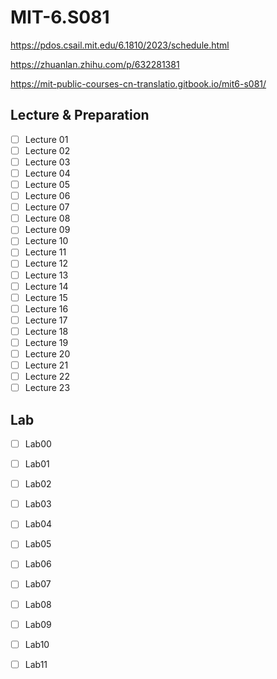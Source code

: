 # MIT-6.S081

https://pdos.csail.mit.edu/6.1810/2023/schedule.html

https://zhuanlan.zhihu.com/p/632281381

https://mit-public-courses-cn-translatio.gitbook.io/mit6-s081/


## Lecture & Preparation

- [ ] Lecture 01 
- [ ] Lecture 02
- [ ] Lecture 03
- [ ] Lecture 04
- [ ] Lecture 05
- [ ] Lecture 06
- [ ] Lecture 07
- [ ] Lecture 08
- [ ] Lecture 09
- [ ] Lecture 10
- [ ] Lecture 11
- [ ] Lecture 12
- [ ] Lecture 13
- [ ] Lecture 14
- [ ] Lecture 15
- [ ] Lecture 16
- [ ] Lecture 17
- [ ] Lecture 18
- [ ] Lecture 19
- [ ] Lecture 20
- [ ] Lecture 21
- [ ] Lecture 22
- [ ] Lecture 23

## Lab

- [ ] Lab00
- [ ] Lab01
- [ ] Lab02
- [ ] Lab03
- [ ] Lab04
- [ ] Lab05
- [ ] Lab06
- [ ] Lab07
- [ ] Lab08
- [ ] Lab09
- [ ] Lab10
- [ ] Lab11

